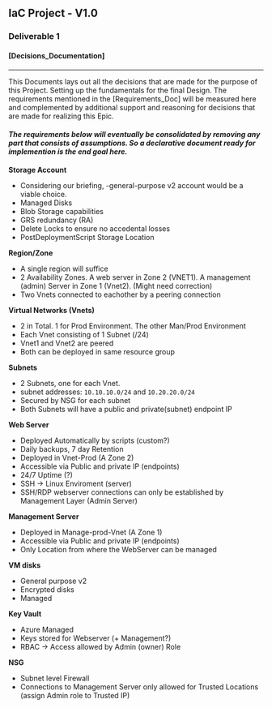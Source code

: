 ## IaC Project - V1.0

### Deliverable 1

#### [Decisions_Documentation]

---------------------------------

This Documents lays out all the decisions that are made for the purpose of this Project. Setting up the fundamentals for the final Design. The requirements mentioned in the [Requirements_Doc] will be measured here and complemented by additional support and reasoning for decisions that are made for realizing this Epic.


#### *The requirements below will eventually be consolidated by removing any part that consists of assumptions. So a declarative document ready for implemention is the end goal here.*


**Storage Account**
- Considering our briefing, -general-purpose v2 account would be a viable choice.
- Managed Disks
- Blob Storage capabilities
- GRS redundancy (RA)
- Delete Locks to ensure no accedental losses
- PostDeploymentScript Storage Location

**Region/Zone**
- A single region will suffice
- 2 Availability Zones. A web server in Zone 2 (VNET1). A management (admin) Server in Zone 1 (Vnet2). (Might need correction)
- Two Vnets connected to eachother by a peering connection

**Virtual Networks (Vnets)**
- 2 in Total. 1 for Prod Environment. The other Man/Prod Environment
- Each Vnet consisting of 1 Subnet (/24)
- Vnet1 and Vnet2 are peered
- Both can be deployed in same resource group


**Subnets**
- 2 Subnets, one for each Vnet.
- subnet addresses: ```10.10.10.0/24``` and ```10.20.20.0/24```
- Secured by NSG for each subnet
- Both Subnets will have a public and private(subnet) endpoint IP


**Web Server**
- Deployed Automatically by scripts (custom?)
- Daily backups, 7 day Retention
- Deployed in Vnet-Prod (A Zone 2)
- Accessible via Public and private IP (endpoints)
- 24/7 Uptime (?)
- SSH -> Linux Enviroment (server)
- SSH/RDP webserver connections can only be established by Management Layer (Admin Server)

**Management Server**
- Deployed in Manage-prod-Vnet (A Zone 1)
- Accessible via Public and private IP (endpoints)
- Only Location from where the WebServer can be managed

**VM disks**
- General purpose v2
- Encrypted disks
- Managed 

**Key Vault**
- Azure Managed
- Keys stored for Webserver (+ Management?)
- RBAC -> Access allowed by Admin (owner) Role

**NSG**
- Subnet level Firewall
- Connections to Management Server only allowed for Trusted Locations (assign Admin role to Trusted IP)
